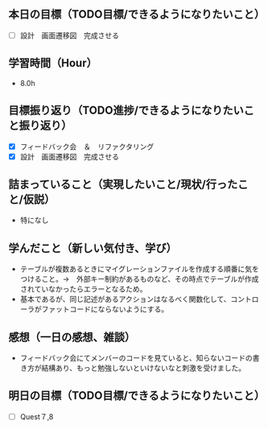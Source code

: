 ## 本日の目標（TODO目標/できるようになりたいこと）
- [ ] 設計　画面遷移図　完成させる
## 学習時間（Hour）
- 8.0h
## 目標振り返り（TODO進捗/できるようになりたいこと振り返り）
- [x] フィードバック会　＆　リファクタリング
- [x] 設計　画面遷移図　完成させる

## 詰まっていること（実現したいこと/現状/行ったこと/仮説）
- 特になし
## 学んだこと（新しい気付き、学び）
- テーブルが複数あるときにマイグレーションファイルを作成する順番に気をつけること。→　外部キー制約があるものなど、その時点でテーブルが作成されていなかったらエラーとなるため。
- 基本であるが、同じ記述があるアクションはなるべく関数化して、コントローラがファットコードにならないようにする。
## 感想（一日の感想、雑談）
- フィードバック会にてメンバーのコードを見ていると、知らないコードの書き方が結構あり、もっと勉強しないといけないなと刺激を受けました。
## 明日の目標（TODO目標/できるようになりたいこと）
- [ ] Quest７,8
